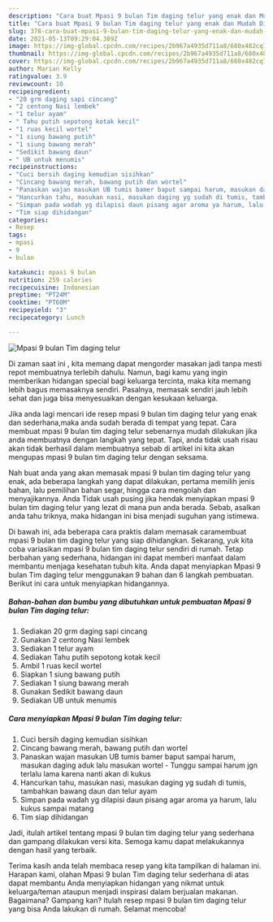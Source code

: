 ```yaml
---
description: "Cara buat Mpasi 9 bulan Tim daging telur yang enak dan Mudah Dibuat"
title: "Cara buat Mpasi 9 bulan Tim daging telur yang enak dan Mudah Dibuat"
slug: 378-cara-buat-mpasi-9-bulan-tim-daging-telur-yang-enak-dan-mudah-dibuat
date: 2021-05-13T09:29:04.389Z
image: https://img-global.cpcdn.com/recipes/2b967a4935d711a8/680x482cq70/mpasi-9-bulan-tim-daging-telur-foto-resep-utama.jpg
thumbnail: https://img-global.cpcdn.com/recipes/2b967a4935d711a8/680x482cq70/mpasi-9-bulan-tim-daging-telur-foto-resep-utama.jpg
cover: https://img-global.cpcdn.com/recipes/2b967a4935d711a8/680x482cq70/mpasi-9-bulan-tim-daging-telur-foto-resep-utama.jpg
author: Marian Kelly
ratingvalue: 3.9
reviewcount: 10
recipeingredient:
- "20 grm daging sapi cincang"
- "2 centong Nasi lembek"
- "1 telur ayam"
- " Tahu putih sepotong kotak kecil"
- "1 ruas kecil wortel"
- "1 siung bawang putih"
- "1 siung bawang merah"
- "Sedikit bawang daun"
- " UB untuk menumis"
recipeinstructions:
- "Cuci bersih daging kemudian sisihkan"
- "Cincang bawang merah, bawang putih dan wortel"
- "Panaskan wajan masukan UB tumis bamer baput sampai harum, masukan daging aduk lalu masukan wortel Tunggu sampai harum jgn terlalu lama karena nanti akan di kukus"
- "Hancurkan tahu, masukan nasi, masukan daging yg sudah di tumis, tambahkan bawang daun dan telur ayam"
- "Simpan pada wadah yg dilapisi daun pisang agar aroma ya harum, lalu kukus sampai matang"
- "Tim siap dihidangan"
categories:
- Resep
tags:
- mpasi
- 9
- bulan

katakunci: mpasi 9 bulan 
nutrition: 259 calories
recipecuisine: Indonesian
preptime: "PT24M"
cooktime: "PT60M"
recipeyield: "3"
recipecategory: Lunch

---
```



![Mpasi 9 bulan Tim daging telur](https://img-global.cpcdn.com/recipes/2b967a4935d711a8/680x482cq70/mpasi-9-bulan-tim-daging-telur-foto-resep-utama.jpg)

Di zaman  saat ini , kita memang dapat mengorder masakan jadi tanpa mesti repot membuatnya terlebih dahulu. Namun, bagi kamu yang ingin memberikan hidangan special bagi keluarga tercinta, maka kita memang lebih bagus memasaknya sendiri. Pasalnya, memasak sendiri jauh lebih sehat dan juga bisa menyesuaikan dengan kesukaan keluarga.

Jika anda lagi mencari ide resep mpasi 9 bulan tim daging telur yang enak dan sederhana,maka anda sudah berada di tempat yang tepat. Cara membuat mpasi 9 bulan tim daging telur  sebenarnya mudah dilakukan jika anda membuatnya dengan langkah yang tepat. Tapi, anda tidak usah risau akan tidak berhasil dalam membuatnya 
sebab di artikel ini kita akan mengupas mpasi 9 bulan tim daging telur dengan seksama.  



Nah buat anda yang akan memasak mpasi 9 bulan tim daging telur yang enak, ada beberapa langkah yang dapat dilakukan, pertama memilih jenis bahan, lalu pemilihan bahan segar, hingga cara mengolah dan menyajikannya. Anda Tidak usah pusing jika hendak menyiapkan mpasi 9 bulan tim daging telur yang lezat di mana pun anda berada. Sebab, asalkan anda  tahu triknya, maka hidangan ini bisa menjadi suguhan yang istimewa.

Di bawah ini, ada beberapa cara praktis  dalam memasak caramembuat mpasi 9 bulan tim daging telur yang siap dihidangkan. Sekarang, yuk kita coba variasikan mpasi 9 bulan tim daging telur sendiri di rumah. Tetap berbahan yang sederhana, hidangan ini dapat memberi manfaat dalam membantu menjaga kesehatan tubuh kita. Anda dapat menyiapkan Mpasi 9 bulan Tim daging telur menggunakan 9 bahan dan 6 langkah pembuatan. Berikut ini cara untuk menyiapkan hidangannya.

<!--inarticleads1-->

##### Bahan-bahan dan bumbu yang dibutuhkan untuk pembuatan Mpasi 9 bulan Tim daging telur:

1. Sediakan 20 grm daging sapi cincang
1. Gunakan 2 centong Nasi lembek
1. Sediakan 1 telur ayam
1. Sediakan  Tahu putih sepotong kotak kecil
1. Ambil 1 ruas kecil wortel
1. Siapkan 1 siung bawang putih
1. Sediakan 1 siung bawang merah
1. Gunakan Sedikit bawang daun
1. Sediakan  UB untuk menumis




<!--inarticleads2-->

##### Cara menyiapkan Mpasi 9 bulan Tim daging telur:

1. Cuci bersih daging kemudian sisihkan
1. Cincang bawang merah, bawang putih dan wortel
1. Panaskan wajan masukan UB tumis bamer baput sampai harum, masukan daging aduk lalu masukan wortel - Tunggu sampai harum jgn terlalu lama karena nanti akan di kukus
1. Hancurkan tahu, masukan nasi, masukan daging yg sudah di tumis, tambahkan bawang daun dan telur ayam
1. Simpan pada wadah yg dilapisi daun pisang agar aroma ya harum, lalu kukus sampai matang
1. Tim siap dihidangan




Jadi, itulah artikel tentang  mpasi 9 bulan tim daging telur  yang sederhana dan gampang dilakukan versi kita. Semoga kamu dapat melakukannya dengan hasil yang terbaik. 

Terima kasih anda telah membaca resep yang kita tampilkan di halaman ini. Harapan kami, olahan  Mpasi 9 bulan Tim daging telur sederhana di atas dapat membantu Anda menyiapkan hidangan yang nikmat untuk keluarga/teman ataupun menjadi inspirasi dalam berjualan makanan. Bagaimana? Gampang kan? Itulah resep mpasi 9 bulan tim daging telur yang bisa Anda lakukan di rumah. Selamat mencoba!


